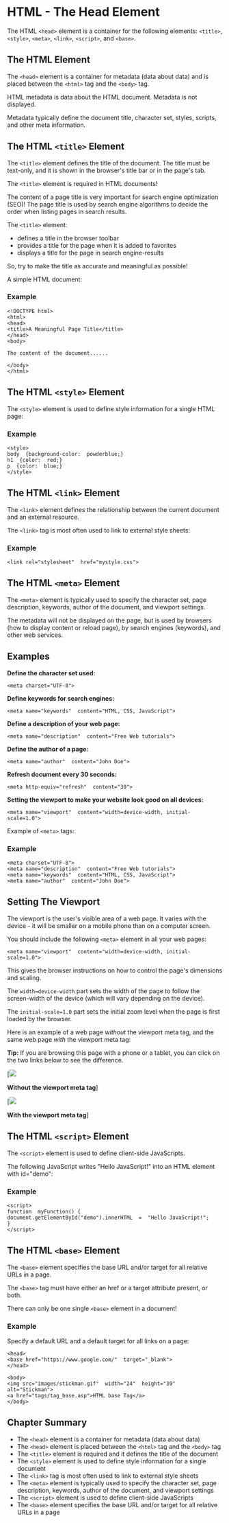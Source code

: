 
# HTML -  The Head Element


The HTML  `<head>`  element is a container for the following elements:  `<title>`,  `<style>`,  `<meta>`,  `<link>`,  `<script>`, and  `<base>`.



## The HTML <head> Element

The  `<head>`  element is a container for metadata (data about data) and is placed between the  `<html>`  tag and the  `<body>`  tag.

HTML metadata is data about the HTML document. Metadata is not displayed.

Metadata typically define the document title, character set, styles, scripts, and other meta information.


## The HTML `<title>` Element

The  `<title>`  element defines the title of the document. The title must be text-only, and it is shown in the browser's title bar or in the page's tab.

The  `<title>`  element is required in HTML documents!

The content of a page title is very important for search engine optimization (SEO)! The page title is used by search engine algorithms to decide the order when listing pages in search results.

The  `<title>`  element:

-   defines a title in the browser toolbar
-   provides a title for the page when it is added to favorites
-   displays a title for the page in search engine-results

So, try to make the title as accurate and meaningful as possible!

A simple HTML document:

### Example
```
<!DOCTYPE html>  
<html>  
<head>  
<title>A Meaningful Page Title</title>  
</head>  
<body>  
  
The content of the document......  
  
</body>  
</html>
```

## The HTML `<style>` Element

The  `<style>`  element is used to define style information for a single HTML page:

### Example
```
<style>  
body  {background-color:  powderblue;}  
h1  {color:  red;}  
p  {color:  blue;}  
</style>
```

## The HTML `<link>` Element

The  `<link>`  element defines the relationship between the current document and an external resource.  
  
The  `<link>`  tag is most often used to link to external style sheets:

### Example
```
<link rel="stylesheet"  href="mystyle.css">
```

## The HTML `<meta>` Element

The  `<meta>`  element is typically used to specify the character set, page description, keywords, author of the document, and viewport settings.

The metadata will not be displayed on the page, but is used by browsers (how to display content or reload page), by search engines (keywords), and other web services.

## Examples

**Define the character set used:**

`<meta charset="UTF-8">`

**Define keywords for search engines:**

`<meta name="keywords"  content="HTML, CSS, JavaScript">`

**Define a description of your web page:**

`<meta name="description"  content="Free Web tutorials">`

**Define the author of a page:**

`<meta name="author"  content="John Doe">`

**Refresh document every 30 seconds:**

`<meta http-equiv="refresh"  content="30">`

**Setting the viewport to make your website look good on all devices:**

`<meta name="viewport"  content="width=device-width, initial-scale=1.0">`

Example of  `<meta>`  tags:

### Example
```
<meta charset="UTF-8">  
<meta name="description"  content="Free Web tutorials">  
<meta name="keywords"  content="HTML, CSS, JavaScript">  
<meta name="author"  content="John Doe">  
```

## Setting The Viewport

The viewport is the user's visible area of a web page. It varies with the device - it will be smaller on a mobile phone than on a computer screen.

You should include the following  `<meta>`  element in all your web pages:
```
<meta name="viewport"  content="width=device-width, initial-scale=1.0">
```
This gives the browser instructions on how to control the page's dimensions and scaling.

The  `width=device-width`  part sets the width of the page to follow the screen-width of the device (which will vary depending on the device).

The  `initial-scale=1.0`  part sets the initial zoom level when the page is first loaded by the browser.

Here is an example of a web page  _without_  the viewport meta tag, and the same web page  _with_  the viewport meta tag:

**Tip:**  If you are browsing this page with a phone or a tablet, you can click on the two links below to see the difference.

  

[![](https://www.w3schools.com/css/img_viewport1.png)  
  
**Without the viewport meta tag**] 
  

[![](https://www.w3schools.com/css/img_viewport2.png)  
  
**With the viewport meta tag**]
  


## The HTML `<script>` Element

The  `<script>`  element is used to define client-side JavaScripts.

The following JavaScript writes "Hello JavaScript!" into an HTML element with id="demo":

### Example
```
<script>  
function  myFunction() {  
document.getElementById("demo").innerHTML  =  "Hello JavaScript!";  
}  
</script>
```

## The HTML `<base>` Element

The  `<base>`  element specifies the base URL and/or target for all relative URLs in a page.

The  `<base>`  tag must have either an href or a target attribute present, or both.

There can only be one single  `<base>`  element in a document!

### Example

Specify a default URL and a default target for all links on a page:
```
<head>  
<base href="https://www.google.com/"  target="_blank">  
</head>  
  
<body>  
<img src="images/stickman.gif"  width="24"  height="39"  alt="Stickman">  
<a href="tags/tag_base.asp">HTML base Tag</a>  
</body>  
```

## Chapter Summary

-   The  `<head>`  element is a container for metadata (data about data)
-   The  `<head>`  element is placed between the  `<html>`  tag and the  `<body>`  tag
-   The  `<title>`  element is required and it defines the title of the document
-   The  `<style>`  element is used to define style information for a single document
-   The  `<link>`  tag is most often used to link to external style sheets
-   The  `<meta>`  element is typically used to specify the character set, page description, keywords, author of the document, and viewport settings
-   The  `<script>`  element is used to define client-side JavaScripts
-   The  `<base>`  element specifies the base URL and/or target for all relative URLs in a page
